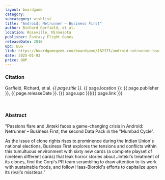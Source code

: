 ```yaml
---
layout: boardgame
category:
subcategory: wishlist
title: "Android: Netrunner – Business First"
author: Richard Garfield, et al.
location: Roseville, Minnesota
publisher: Fantasy Flight Games
releaseDate: 2016
upc: BGG
link: https://boardgamegeek.com/boardgame/182375/android-netrunner-business-first
date: 2025-01-03
price: OOP
---
```


### Citation

Garfield, Richard, et al. *{{ page.title }}.* {{ page.location }}: {{ page.publisher }}, {{ page.releaseDate }}. [{{ page.upc }}]({{ page.link }}).

<br>


### Abstract

"Passions flare and Jinteki faces a game-changing crisis in Android: Netrunner – Business First, the second Data Pack in the "Mumbad Cycle".

As the issue of clone rights rises to prominence during the Indian Union's national elections, Business First explores the tensions and conflicts within this tumultuous environment with sixty new cards (a complete playset of nineteen different cards) that leak horror stories about Jinteki's treatment of its clones, find the Corp's PR team scrambling to draw attention to its work with sustainable foods, and follow Haas-Bioroid's efforts to capitalize upon its rival's missteps."
